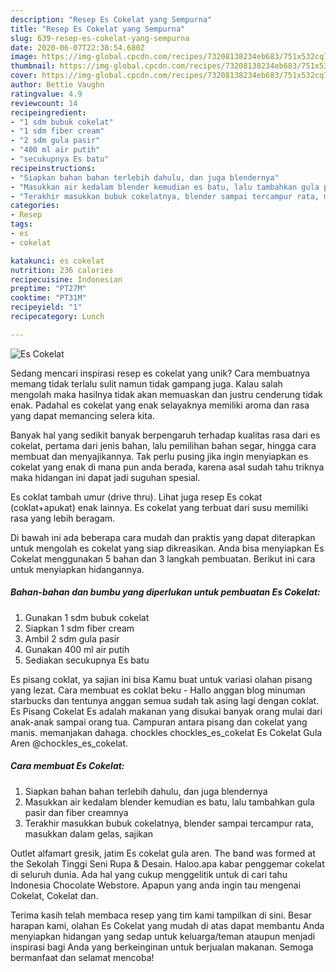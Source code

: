 ```yaml
---
description: "Resep Es Cokelat yang Sempurna"
title: "Resep Es Cokelat yang Sempurna"
slug: 639-resep-es-cokelat-yang-sempurna
date: 2020-06-07T22:38:54.680Z
image: https://img-global.cpcdn.com/recipes/73208138234eb683/751x532cq70/es-cokelat-foto-resep-utama.jpg
thumbnail: https://img-global.cpcdn.com/recipes/73208138234eb683/751x532cq70/es-cokelat-foto-resep-utama.jpg
cover: https://img-global.cpcdn.com/recipes/73208138234eb683/751x532cq70/es-cokelat-foto-resep-utama.jpg
author: Bettie Vaughn
ratingvalue: 4.9
reviewcount: 14
recipeingredient:
- "1 sdm bubuk cokelat"
- "1 sdm fiber cream"
- "2 sdm gula pasir"
- "400 ml air putih"
- "secukupnya Es batu"
recipeinstructions:
- "Siapkan bahan bahan terlebih dahulu, dan juga blendernya"
- "Masukkan air kedalam blender kemudian es batu, lalu tambahkan gula pasir dan fiber creamnya"
- "Terakhir masukkan bubuk cokelatnya, blender sampai tercampur rata, masukkan dalam gelas, sajikan"
categories:
- Resep
tags:
- es
- cokelat

katakunci: es cokelat 
nutrition: 236 calories
recipecuisine: Indonesian
preptime: "PT27M"
cooktime: "PT31M"
recipeyield: "1"
recipecategory: Lunch

---
```



![Es Cokelat](https://img-global.cpcdn.com/recipes/73208138234eb683/751x532cq70/es-cokelat-foto-resep-utama.jpg)

Sedang mencari inspirasi resep es cokelat yang unik? Cara membuatnya memang tidak terlalu sulit namun tidak gampang juga. Kalau salah mengolah maka hasilnya tidak akan memuaskan dan justru cenderung tidak enak. Padahal es cokelat yang enak selayaknya memiliki aroma dan rasa yang dapat memancing selera kita.

Banyak hal yang sedikit banyak berpengaruh terhadap kualitas rasa dari es cokelat, pertama dari jenis bahan, lalu pemilihan bahan segar, hingga cara membuat dan menyajikannya. Tak perlu pusing jika ingin menyiapkan es cokelat yang enak di mana pun anda berada, karena asal sudah tahu triknya maka hidangan ini dapat jadi suguhan spesial.

Es coklat tambah umur (drive thru). Lihat juga resep Es cokat (coklat+apukat) enak lainnya. Es cokelat yang terbuat dari susu memiliki rasa yang lebih beragam.


Di bawah ini ada beberapa cara mudah dan praktis yang dapat diterapkan untuk mengolah es cokelat yang siap dikreasikan. Anda bisa menyiapkan Es Cokelat menggunakan 5 bahan dan 3 langkah pembuatan. Berikut ini cara untuk menyiapkan hidangannya.

<!--inarticleads1-->

##### Bahan-bahan dan bumbu yang diperlukan untuk pembuatan Es Cokelat:

1. Gunakan 1 sdm bubuk cokelat
1. Siapkan 1 sdm fiber cream
1. Ambil 2 sdm gula pasir
1. Gunakan 400 ml air putih
1. Sediakan secukupnya Es batu


Es pisang coklat, ya sajian ini bisa Kamu buat untuk variasi olahan pisang yang lezat. Cara membuat es coklat beku - Hallo anggan blog minuman starbucks dan tentunya anggan semua sudah tak asing lagi dengan coklat. Es Pisang Cokelat Es adalah makanan yang disukai banyak orang mulai dari anak-anak sampai orang tua. Campuran antara pisang dan cokelat yang manis. memanjakan dahaga. chockles chockles_es_cokelat Es Cokelat Gula Aren @chockles_es_cokelat. 

<!--inarticleads2-->

##### Cara membuat Es Cokelat:

1. Siapkan bahan bahan terlebih dahulu, dan juga blendernya
1. Masukkan air kedalam blender kemudian es batu, lalu tambahkan gula pasir dan fiber creamnya
1. Terakhir masukkan bubuk cokelatnya, blender sampai tercampur rata, masukkan dalam gelas, sajikan


Outlet alfamart gresik, jatim Es cokelat gula aren. The band was formed at the Sekolah Tinggi Seni Rupa &amp; Desain. Haloo.apa kabar penggemar cokelat di seluruh dunia. Ada hal yang cukup menggelitik untuk di cari tahu Indonesia Chocolate Webstore. Apapun yang anda ingin tau mengenai Cokelat, Cokelat dan. 

Terima kasih telah membaca resep yang tim kami tampilkan di sini. Besar harapan kami, olahan Es Cokelat yang mudah di atas dapat membantu Anda menyiapkan hidangan yang sedap untuk keluarga/teman ataupun menjadi inspirasi bagi Anda yang berkeinginan untuk berjualan makanan. Semoga bermanfaat dan selamat mencoba!
